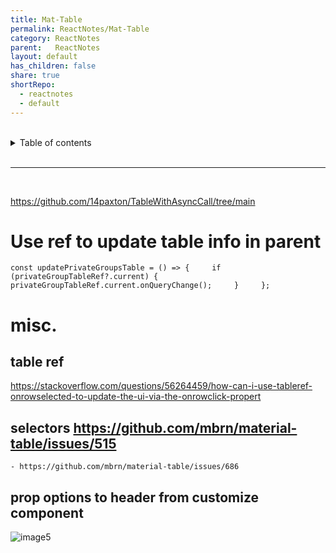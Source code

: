 ```yaml
---  
title: Mat-Table    
permalink: ReactNotes/Mat-Table    
category: ReactNotes    
parent:   ReactNotes    
layout: default    
has_children: false    
share: true    
shortRepo:    
  - reactnotes    
  - default              
---  
```

  
<br/>              
  
<details markdown="block">                    
<summary>                    
Table of contents                    
</summary>                    
{: .text-delta }                    
1. TOC                    
{:toc}                    
</details>                    
  
<br/>                    
  
***                    
  
<br/>    
  
https://github.com/14paxton/TableWithAsyncCall/tree/main  
  
# Use ref to update table info in parent  
  
`const updatePrivateGroupsTable = () => {    
if (privateGroupTableRef?.current) {    
privateGroupTableRef.current.onQueryChange();    
}    
};`  
  
# misc.  
  
## table ref  
  
<https://stackoverflow.com/questions/56264459/how-can-i-use-tableref-onrowselected-to-update-the-ui-via-the-onrowclick-propert>  
  
## selectors <https://github.com/mbrn/material-table/issues/515>  
  
    - https://github.com/mbrn/material-table/issues/686    
  
## prop options to header from customize component  
  
![image5](https://user-images.githubusercontent.com/26972590/188926053-d48bcf30-3a9a-4d64-8a73-24c569724eeb.png)